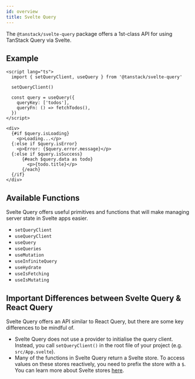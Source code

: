 ```yaml
---
id: overview
title: Svelte Query
---
```


The `@tanstack/svelte-query` package offers a 1st-class API for using TanStack Query via Svelte.

## Example

```
<script lang="ts">
  import { setQueryClient, useQuery } from '@tanstack/svelte-query'

  setQueryClient()

  const query = useQuery({
    queryKey: ['todos'],
    queryFn: () => fetchTodos(),
  })
</script>

<div>
  {#if $query.isLoading}
    <p>Loading...</p>
  {:else if $query.isError}
    <p>Error: {$query.error.message}</p>
  {:else if $query.isSuccess}
      {#each $query.data as todo}
        <p>{todo.title}</p>
      {/each}
  {/if}
</div>
```

## Available Functions

Svelte Query offers useful primitives and functions that will make managing server state in Svelte apps easier.

- `setQueryClient`
- `useQueryClient`
- `useQuery`
- `useQueries`
- `useMutation`
- `useInfiniteQuery`
- `useHydrate`
- `useIsFetching`
- `useIsMutating`

## Important Differences between Svelte Query & React Query

Svelte Query offers an API similar to React Query, but there are some key differences to be mindful of.

- Svelte Query does not use a provider to initialise the query client. Instead, you call `setQueryClient()` in the root file of your project (e.g. `src/App.svelte`).
- Many of the functions in Svelte Query return a Svelte store. To access values on these stores reactively, you need to prefix the store with a `$`. You can learn more about Svelte stores [here](https://svelte.dev/tutorial/writable-stores).
